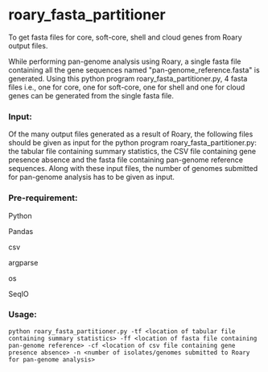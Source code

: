 # roary_fasta_partitioner
To get fasta files for core, soft-core, shell and cloud genes from Roary output files.

While performing pan-genome analysis using Roary, a single fasta file containing all the gene sequences named "pan-genome_reference.fasta" is generated. Using this python program roary_fasta_partitioner.py, 4 fasta files i.e., one for core, one for soft-core, one for shell and one for cloud genes can be generated from the single fasta file.  


### Input:

Of the many output files generated as a result of Roary, the following files should be given as input for the python program roary_fasta_partitioner.py: the tabular file containing summary statistics, the CSV file containing gene presence absence and the fasta file containing pan-genome reference sequences. Along with these input files, the number of genomes submitted for pan-genome analysis has to be given as input.


### Pre-requirement:

Python

Pandas

csv

argparse

os

SeqIO


### Usage:

`python roary_fasta_partitioner.py -tf <location of tabular file containing summary statistics> -ff <location of fasta file containing pan-genome reference> -cf <location of csv file containing gene presence absence> -n <number of isolates/genomes submitted to Roary for pan-genome analysis>` 


